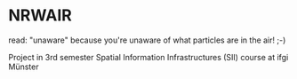 # NRWAIR

read: "unaware" because you're unaware of what particles are in the air! ;-)

Project in 3rd semester Spatial Information Infrastructures (SII) course at ifgi Münster